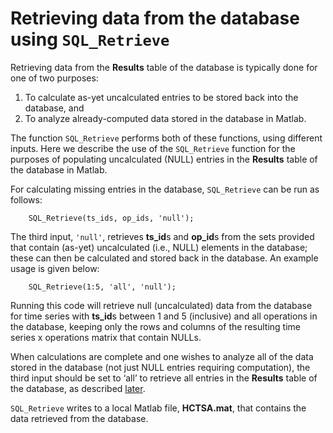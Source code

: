 # Retrieving data from the database using `SQL_Retrieve`
<!--{#sec:tsq_prepared}-->

Retrieving data from the **Results** table of the database is typically done for one of two purposes:

1. To calculate as-yet uncalculated entries to be stored back into the database, and
2. To analyze already-computed data stored in the database in Matlab.

The function `SQL_Retrieve` performs both of these functions, using different inputs.
Here we describe the use of the `SQL_Retrieve` function for the purposes of populating uncalculated (NULL) entries in the **Results** table of the database in Matlab.

For calculating missing entries in the database, `SQL_Retrieve` can be run as follows:

        SQL_Retrieve(ts_ids, op_ids, 'null');

The third input, `'null'`, retrieves **ts_id**s and **op_id**s from the sets provided that contain (as-yet) uncalculated (i.e., NULL) elements in the database; these can then be calculated and stored back in the database.
An example usage is given below:

        SQL_Retrieve(1:5, 'all', 'null');

Running this code will retrieve null (uncalculated) data from the database for time series with **ts_id**s between 1 and 5 (inclusive) and all operations in the database, keeping only the rows and columns of the resulting time series x operations matrix that contain NULLs.

When calculations are complete and one wishes to analyze all of the data stored in the database (not just NULL entries requiring computation), the third input should be set to ‘all’ to retrieve all entries in the **Results** table of the database, as described [later](retrieving.md).

`SQL_Retrieve` writes to a local Matlab file, **HCTSA.mat**, that contains the data retrieved from the database.

<!-- **Quality labels**. These are stored in the **Quality** column of
  the **Results** table in the *mySQL* database (and
  locally in **TS_Quality** matrix). Values are used to indicate
  non-real-valued outputs from operations, or cases when fatal errors
  were encountered. Note that when the quality label is nonzero (i.e.,
  the quality encodes a special-valued output), the actual output value
  of the operation is set to zero, as a convention.<span
  data-label="tab:qualitylabels"></span> -->
